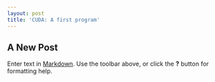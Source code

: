 ```yaml
---
layout: post
title: 'CUDA: A first program'
---
```


## A New Post

Enter text in [Markdown](http://daringfireball.net/projects/markdown/). Use the toolbar above, or click the **?** button for formatting help.
